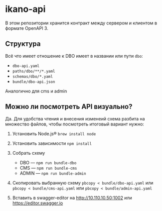 # ikano-api

В этом репозитории хранится контракт между сервером и клиентом в формате OpenAPI 3.

## Структура

Всё что имеет отношение к DBO имеет в названии или пути `dbo`:

- `dbo-api.yaml`
- `paths/dbo/**/*.yaml`
- `schemas/dbo/*.yaml`
- `bundle/dbo-api.json`

Аналогично для cms и admin

## Можно ли посмотреть API визуально?

Да. Для удобства чтения и внесения изменеий схема разбита на множество файлов, чтобы посмотреть итоговый вариант нужно:

1. Установить Node.js® `brew install node`
2. Установить зависимости `npm install`
3. Собрать схему

   - DBO — `npm run bundle-dbo`
   - CMS — `npm run bundle-cms`
   - ADMIN — `npm run bundle-admin`

4. Скопировать выбранную схему `pbcopy < bundle/dbo-api.yaml` или `pbcopy < bundle/cms-api.yaml` или `pbcopy < bundle/admin-api.yaml`
5. Вставить в swagger-editor на http://10.110.10.50:1002 или https://editor.swagger.io
